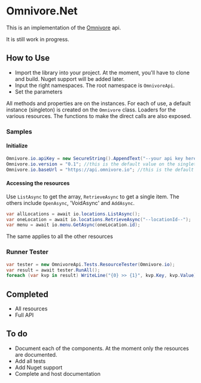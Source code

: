 ﻿# Omnivore.Net

This is an implementation of the [Omnivore](http://omnivore.io) api. 

It is still work in progress.


## How to Use
- Import the library into your project. At the moment, you'll have to clone and build. Nuget support will be added later.
- Input the right namespaces. The root namespace is `OmnivoreApi`.
- Set the parameters

All methods and properties are on the instances. For each of use, a default instance (singleton) is created on the `Omnivore` class.
Loaders for the various resources. The functions to make the direct calls are also exposed.

### Samples
#### Initialize
```c#
Omnivore.io.apiKey = new SecureString().AppendText("--your api key here--");
Omnivore.io.version = "0.1"; //this is the default value on the singleton
Omnivore.io.baseUrl = "https://api.omnivore.io"; //this is the default on the singleton
```

#### Accessing the resources
Use `ListAsync` to get the array, `RetrieveAsync` to get a single item.
The others include `OpenAsync`, 'VoidAsync' and `AddAsync`.

```c#
var allLocations = await io.locations.ListAsync();
var oneLocation = await io.locations.RetrieveAsync("--locationId--");
var menu = await io.menu.GetAsync(oneLocation.id);
```

The same applies to all the other resources

### Runner Tester
```c#
var tester = new OmnivoreApi.Tests.ResourceTester(Omnivore.io);
var result = await tester.RunAll();
foreach (var kvp in result) WriteLine("{0} >> {1}", kvp.Key, kvp.Value);
```
 
## Completed
- All resources
- Full API


## To do
- Document each of the components. At the moment only the resources are documented.
- Add all tests
- Add Nuget support
- Complete and host documentation